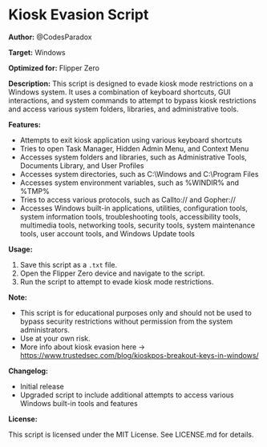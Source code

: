 Kiosk Evasion Script
=====================

**Author:** @CodesParadox

**Target:** Windows

**Optimized for:** Flipper Zero

**Description:**
This script is designed to evade kiosk mode restrictions on a Windows system. It uses a combination of keyboard shortcuts, GUI interactions, and system commands to attempt to bypass kiosk restrictions and access various system folders, libraries, and administrative tools.

**Features:**

* Attempts to exit kiosk application using various keyboard shortcuts
* Tries to open Task Manager, Hidden Admin Menu, and Context Menu
* Accesses system folders and libraries, such as Administrative Tools, Documents Library, and User Profiles
* Accesses system directories, such as C:\Windows and C:\Program Files
* Accesses system environment variables, such as %WINDIR% and %TMP%
* Tries to access various protocols, such as Callto:// and Gopher://
* Accesses Windows built-in applications, utilities, configuration tools, system information tools, troubleshooting tools, accessibility tools, multimedia tools, networking tools, security tools, system maintenance tools, user account tools, and Windows Update tools

**Usage:**

1. Save this script as a `.txt` file.
2. Open the Flipper Zero device and navigate to the script.
3. Run the script to attempt to evade kiosk mode restrictions.

**Note:**

* This script is for educational purposes only and should not be used to bypass security restrictions without permission from the system administrators.
* Use at your own risk.
* More info about kiosk evasion here -> https://www.trustedsec.com/blog/kioskpos-breakout-keys-in-windows/

**Changelog:**

* Initial release
* Upgraded script to include additional attempts to access various Windows built-in tools and features

**License:**

This script is licensed under the MIT License. See LICENSE.md for details.
